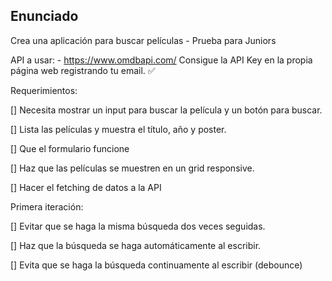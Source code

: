 ## Enunciado

Crea una aplicación para buscar películas - Prueba para Juniors

API a usar: - https://www.omdbapi.com/
Consigue la API Key en la propia página web registrando tu email. ✅ 

Requerimientos:

[] Necesita mostrar un input para buscar la película y un botón para buscar.

[] Lista las películas y muestra el título, año y poster.

[] Que el formulario funcione

[] Haz que las películas se muestren en un grid responsive.

[] Hacer el fetching de datos a la API

Primera iteración:

[] Evitar que se haga la misma búsqueda dos veces seguidas.

[] Haz que la búsqueda se haga automáticamente al escribir.

[] Evita que se haga la búsqueda continuamente al escribir (debounce)